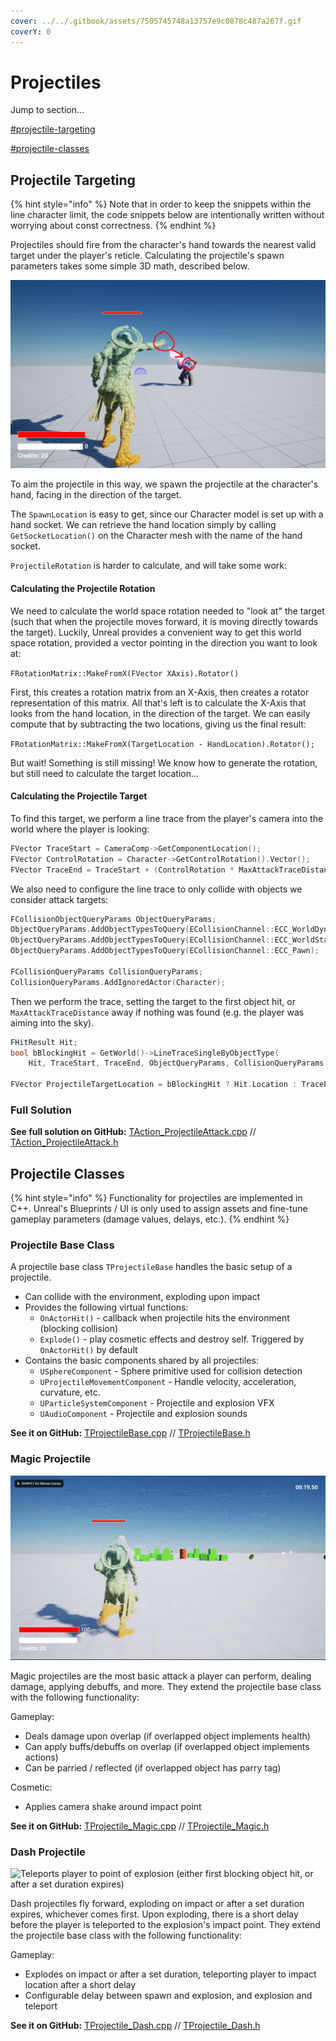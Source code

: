 ```yaml
---
cover: ../../.gitbook/assets/7505745748a13757e9c0878c487a267f.gif
coverY: 0
---
```


# Projectiles

Jump to section...

<mark style="background-color:blue;"></mark>[#projectile-targeting](projectiles.md#projectile-targeting "mention")<mark style="background-color:blue;"><mark style="color:blue;"><mark style="color:blue;"></mark>

<mark style="color:blue;"></mark>[#projectile-classes](projectiles.md#projectile-classes "mention")<mark style="color:blue;background-color:blue;"></mark>

## Projectile Targeting

{% hint style="info" %}
Note that in order to keep the snippets within the line character limit, the code snippets below are intentionally written without worrying about const correctness.
{% endhint %}

Projectiles should fire from the character's hand towards the nearest valid target under the player's reticle. Calculating the projectile's spawn parameters takes some simple 3D math, described below.

![Projectiles should fire from the character's hand to the nearest valid target under player reticle](../../.gitbook/assets/image.png)

To aim the projectile in this way, we spawn the projectile at the character's hand, facing in the direction of the target.

The `SpawnLocation` is easy to get, since our Character model is set up with a hand socket. We can retrieve the hand location simply by calling `GetSocketLocation()` on the Character mesh with the name of the hand socket.

`ProjectileRotation` is harder to calculate, and will take some work:

#### Calculating the Projectile Rotation

We need to calculate the world space rotation needed to "look at" the target (such that when the projectile moves forward, it is moving directly towards the target). Luckily, Unreal provides a convenient way to get this world space rotation, provided a vector pointing in the direction you want to look at:

`FRotationMatrix::MakeFromX(FVector XAxis).Rotator()`

First, this creates a rotation matrix from an X-Axis, then creates a rotator representation of this matrix. All that's left is to calculate the X-Axis that looks from the hand location, in the direction of the target. We can easily compute that by subtracting the two locations, giving us the final result:&#x20;

`FRotationMatrix::MakeFromX(TargetLocation - HandLocation).Rotator();`

But wait! Something is still missing! We know how to generate the rotation, but still need to calculate the target location...

#### Calculating the Projectile Target

To find this target, we perform a line trace from the player's camera into the world where the player is looking:

```cpp
FVector TraceStart = CameraComp->GetComponentLocation();
FVector ControlRotation = Character->GetControlRotation().Vector();
FVector TraceEnd = TraceStart + (ControlRotation * MaxAttackTraceDistance)
```

We also need to configure the line trace to only collide with objects we consider attack targets:

```cpp
FCollisionObjectQueryParams ObjectQueryParams;
ObjectQueryParams.AddObjectTypesToQuery(ECollisionChannel::ECC_WorldDynamic);
ObjectQueryParams.AddObjectTypesToQuery(ECollisionChannel::ECC_WorldStatic);
ObjectQueryParams.AddObjectTypesToQuery(ECollisionChannel::ECC_Pawn);
	
FCollisionQueryParams CollisionQueryParams;
CollisionQueryParams.AddIgnoredActor(Character);
```

Then we perform the trace, setting the target to the first object hit, or `MaxAttackTraceDistance` away if nothing was found (e.g. the player was aiming into the sky).

```cpp
FHitResult Hit;
bool bBlockingHit = GetWorld()->LineTraceSingleByObjectType(
	Hit, TraceStart, TraceEnd, ObjectQueryParams, CollisionQueryParams);

FVector ProjectileTargetLocation = bBlockingHit ? Hit.Location : TraceEnd;
```

### Full Solution

**See full solution on GitHub:** [TAction\_ProjectileAttack.cpp](https://github.com/Juwce/ActionRoguelike/blob/c4afbc5f4f7bc1ee51c63a9f97d8cbaa0c481b2b/Source/ActionRoguelike/Private/TAction\_ProjectileAttack.cpp#L53) // [TAction\_ProjectileAttack.h](https://github.com/Juwce/ActionRoguelike/blob/main/Source/ActionRoguelike/Public/TAction\_ProjectileAttack.h)

## Projectile Classes

{% hint style="info" %}
Functionality for projectiles are implemented in C++. Unreal's Blueprints / UI is only used to assign assets and fine-tune gameplay parameters (damage values, delays, etc.).
{% endhint %}

### Projectile Base Class

A projectile base class `TProjectileBase` handles the basic setup of a projectile.

* Can collide with the environment, exploding upon impact
* Provides the following virtual functions:
  * `OnActorHit()` - callback when projectile hits the environment (blocking collision)
  * `Explode()` - play cosmetic effects and destroy self. Triggered by `OnActorHit()` by default
* Contains the basic components shared by all projectiles:
  * `USphereComponent` - Sphere primitive used for collision detection
  * `UProjectileMovementComponent` - Handle velocity, acceleration, curvature, etc.
  * `UParticleSystemComponent` - Projectile and explosion VFX
  * `UAudioComponent` - Projectile and explosion sounds

**See it on GitHub:** [TProjectileBase.cpp](https://github.com/Juwce/ActionRoguelike/blob/main/Source/ActionRoguelike/Private/TProjectileBase.cpp) // [TProjectileBase.h](https://github.com/Juwce/ActionRoguelike/blob/main/Source/ActionRoguelike/Public/TProjectileBase.h)

### Magic Projectile

![This magic projectile deals an initial burst of damage, then applies the 'burning' effect to actors it hits.](../../.gitbook/assets/7505745748a13757e9c0878c487a267f.gif)

Magic projectiles are the most basic attack a player can perform, dealing damage, applying debuffs, and more. They extend the projectile base class with the following functionality:

Gameplay:

* Deals damage upon overlap (if overlapped object implements health)
* Can apply buffs/debuffs on overlap (if overlapped object implements actions)
* Can be parried / reflected (if overlapped object has parry tag)

Cosmetic:

* Applies camera shake around impact point

**See it on GitHub:** [TProjectile\_Magic.cpp](https://github.com/Juwce/ActionRoguelike/blob/main/Source/ActionRoguelike/Private/TProjectile\_Magic.cpp) // [TProjectile\_Magic.h](https://github.com/Juwce/ActionRoguelike/blob/main/Source/ActionRoguelike/Public/TProjectile\_Magic.h)

### Dash Projectile

![Teleports player to point of explosion (either first blocking object hit, or after a set duration expires)](../../.gitbook/assets/2d6c3034e1bd1af4623d15778fb97fe7.gif)

Dash projectiles fly forward, exploding on impact or after a set duration expires, whichever comes first. Upon exploding, there is a short delay before the player is teleported to the explosion's impact point. They extend the projectile base class with the following functionality:

Gameplay:

* Explodes on impact or after a set duration, teleporting player to impact location after a short delay
* Configurable delay between spawn and explosion, and explosion and teleport

**See it on GitHub:** [TProjectile\_Dash.cpp](https://github.com/Juwce/ActionRoguelike/blob/main/Source/ActionRoguelike/Private/TProjectile\_Dash.cpp) // [TProjectile\_Dash.h](https://github.com/Juwce/ActionRoguelike/blob/main/Source/ActionRoguelike/Public/TProjectile\_Dash.h)
